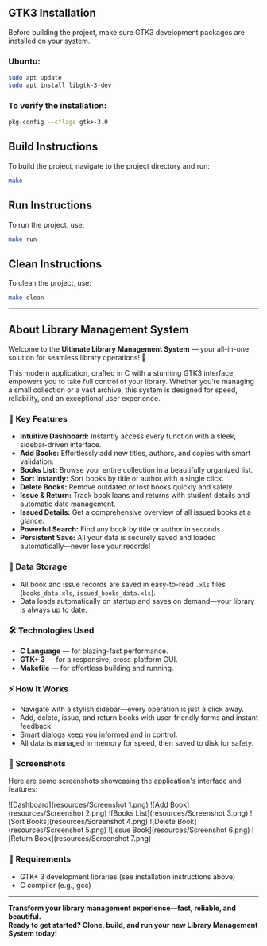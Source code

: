 ## GTK3 Installation
Before building the project, make sure GTK3 development packages are installed on your system.

### Ubuntu:
```bash
sudo apt update
sudo apt install libgtk-3-dev
```

### To verify the installation:
```bash
pkg-config --cflags gtk+-3.0
```

## Build Instructions
To build the project, navigate to the project directory and run:
```bash
make
```

## Run Instructions
To run the project, use:
```bash
make run
```

## Clean Instructions
To clean the project, use:
```bash
make clean
```

---

## About Library Management System

Welcome to the **Ultimate Library Management System** — your all-in-one solution for seamless library operations! 🚀

This modern application, crafted in C with a stunning GTK3 interface, empowers you to take full control of your library. Whether you’re managing a small collection or a vast archive, this system is designed for speed, reliability, and an exceptional user experience.

### 🌟 Key Features

- **Intuitive Dashboard:** Instantly access every function with a sleek, sidebar-driven interface.
- **Add Books:** Effortlessly add new titles, authors, and copies with smart validation.
- **Books List:** Browse your entire collection in a beautifully organized list.
- **Sort Instantly:** Sort books by title or author with a single click.
- **Delete Books:** Remove outdated or lost books quickly and safely.
- **Issue & Return:** Track book loans and returns with student details and automatic date management.
- **Issued Details:** Get a comprehensive overview of all issued books at a glance.
- **Powerful Search:** Find any book by title or author in seconds.
- **Persistent Save:** All your data is securely saved and loaded automatically—never lose your records!

### 💾 Data Storage

- All book and issue records are saved in easy-to-read `.xls` files (`books_data.xls`, `issued_books_data.xls`).
- Data loads automatically on startup and saves on demand—your library is always up to date.

### 🛠️ Technologies Used

- **C Language** — for blazing-fast performance.
- **GTK+ 3** — for a responsive, cross-platform GUI.
- **Makefile** — for effortless building and running.

### ⚡ How It Works

- Navigate with a stylish sidebar—every operation is just a click away.
- Add, delete, issue, and return books with user-friendly forms and instant feedback.
- Smart dialogs keep you informed and in control.
- All data is managed in memory for speed, then saved to disk for safety.

### 📸 Screenshots

Here are some screenshots showcasing the application's interface and features:

![Dashboard](resources/Screenshot 1.png)
![Add Book](resources/Screenshot 2.png)
![Books List](resources/Screenshot 3.png)
![Sort Books](resources/Screenshot 4.png)
![Delete Book](resources/Screenshot 5.png)
![Issue Book](resources/Screenshot 6.png)
![Return Book](resources/Screenshot 7.png)


### 🚀 Requirements

- GTK+ 3 development libraries (see installation instructions above)
- C compiler (e.g., gcc)

---

**Transform your library management experience—fast, reliable, and beautiful.  
Ready to get started? Clone, build, and run your new Library Management System today!**